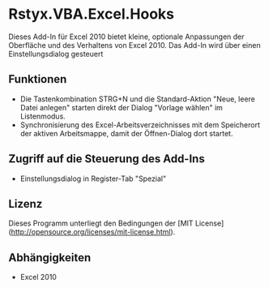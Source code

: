 Rstyx.VBA.Excel.Hooks
=====================

Dieses Add-In für Excel 2010 bietet kleine, optionale Anpassungen der Oberfläche und des 
Verhaltens von Excel 2010. Das Add-In wird über einen Einstellungsdialog gesteuert


Funktionen
----------
 - Die Tastenkombination STRG+N und die Standard-Aktion "Neue, leere Datei anlegen"
   starten direkt der Dialog "Vorlage wählen" im Listenmodus.
 - Synchronisierung des Excel-Arbeitsverzeichnisses mit dem Speicherort
   der aktiven Arbeitsmappe, damit der Öffnen-Dialog dort startet.

Zugriff auf die Steuerung des Add-Ins
---------------------------------------
 - Einstellungsdialog in Register-Tab "Spezial"

Lizenz
-------
 Dieses Programm unterliegt den Bedingungen der [MIT License] (http://opensource.org/licenses/mit-license.html).

Abhängigkeiten
--------------
 - Excel 2010
